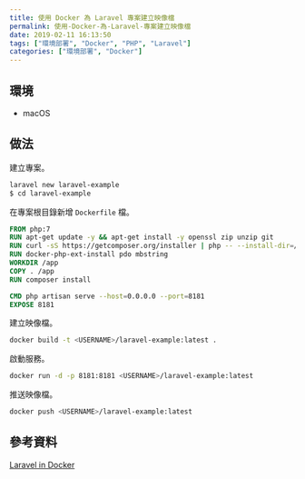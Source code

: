 ```yaml
---
title: 使用 Docker 為 Laravel 專案建立映像檔
permalink: 使用-Docker-為-Laravel-專案建立映像檔
date: 2019-02-11 16:13:50
tags: ["環境部署", "Docker", "PHP", "Laravel"]
categories: ["環境部署", "Docker"]
---
```


## 環境

- macOS

## 做法

建立專案。

```BASH
laravel new laravel-example
$ cd laravel-example
```

在專案根目錄新增 `Dockerfile` 檔。

```Dockerfile
FROM php:7
RUN apt-get update -y && apt-get install -y openssl zip unzip git
RUN curl -sS https://getcomposer.org/installer | php -- --install-dir=/usr/local/bin --filename=composer
RUN docker-php-ext-install pdo mbstring
WORKDIR /app
COPY . /app
RUN composer install

CMD php artisan serve --host=0.0.0.0 --port=8181
EXPOSE 8181
```

建立映像檔。

```BASH
docker build -t <USERNAME>/laravel-example:latest .
```

啟動服務。

```BASH
docker run -d -p 8181:8181 <USERNAME>/laravel-example:latest
```

推送映像檔。

```BASH
docker push <USERNAME>/laravel-example:latest
```

## 參考資料

[Laravel in Docker](https://buddy.works/guides/laravel-in-docker)
